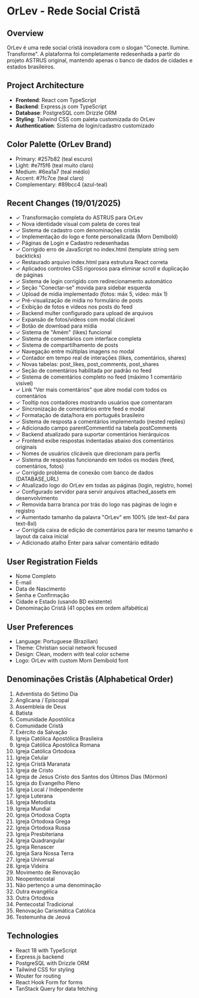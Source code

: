 # OrLev - Rede Social Cristã

## Overview
OrLev é uma rede social cristã inovadora com o slogan "Conecte. Ilumine. Transforme". A plataforma foi completamente redesenhada a partir do projeto ASTRUS original, mantendo apenas o banco de dados de cidades e estados brasileiros.

## Project Architecture
- **Frontend**: React com TypeScript
- **Backend**: Express.js com TypeScript
- **Database**: PostgreSQL com Drizzle ORM
- **Styling**: Tailwind CSS com paleta customizada do OrLev
- **Authentication**: Sistema de login/cadastro customizado

## Color Palette (OrLev Brand)
- Primary: #257b82 (teal escuro)
- Light: #e7f5f6 (teal muito claro)  
- Medium: #6ea1a7 (teal médio)
- Accent: #7fc7ce (teal claro)
- Complementary: #89bcc4 (azul-teal)

## Recent Changes (19/01/2025)
- ✓ Transformação completa do ASTRUS para OrLev
- ✓ Nova identidade visual com paleta de cores teal
- ✓ Sistema de cadastro com denominações cristãs
- ✓ Implementação do logo e fonte personalizada (Morn Demibold)
- ✓ Páginas de Login e Cadastro redesenhadas
- ✓ Corrigido erro de JavaScript no index.html (template string sem backticks)
- ✓ Restaurado arquivo index.html para estrutura React correta
- ✓ Aplicados controles CSS rigorosos para eliminar scroll e duplicação de páginas
- ✓ Sistema de login corrigido com redirecionamento automático
- ✓ Seção "Conectar-se" movida para sidebar esquerda
- ✓ Upload de mídia implementado (fotos: máx 5, vídeo: máx 1)
- ✓ Pré-visualização de mídia no formulário de posts
- ✓ Exibição de fotos e vídeos nos posts do feed
- ✓ Backend multer configurado para upload de arquivos
- ✓ Expansão de fotos/vídeos com modal clicável
- ✓ Botão de download para mídia
- ✓ Sistema de "Amém" (likes) funcional
- ✓ Sistema de comentários com interface completa
- ✓ Sistema de compartilhamento de posts
- ✓ Navegação entre múltiplas imagens no modal
- ✓ Contador em tempo real de interações (likes, comentários, shares)
- ✓ Novas tabelas: post_likes, post_comments, post_shares
- ✓ Seção de comentários habilitada por padrão no feed
- ✓ Sistema de comentários completo no feed (máximo 1 comentário visível)
- ✓ Link "Ver mais comentários" que abre modal com todos os comentários
- ✓ Tooltip nos contadores mostrando usuários que comentaram
- ✓ Sincronização de comentários entre feed e modal
- ✓ Formatação de data/hora em português brasileiro
- ✓ Sistema de resposta a comentários implementado (nested replies)
- ✓ Adicionado campo parentCommentId na tabela postComments
- ✓ Backend atualizado para suportar comentários hierárquicos
- ✓ Frontend exibe respostas indentadas abaixo dos comentários originais
- ✓ Nomes de usuários clicáveis que direcionam para perfis
- ✓ Sistema de respostas funcionando em todos os modais (feed, comentários, fotos)
- ✓ Corrigido problema de conexão com banco de dados (DATABASE_URL)
- ✓ Atualizado logo do OrLev em todas as páginas (login, registro, home)
- ✓ Configurado servidor para servir arquivos attached_assets em desenvolvimento
- ✓ Removida barra branca por trás do logo nas páginas de login e registro
- ✓ Aumentado tamanho da palavra "OrLev" em 100% (de text-4xl para text-8xl)
- ✓ Corrigida caixa de edição de comentários para ter mesmo tamanho e layout da caixa inicial
- ✓ Adicionado atalho Enter para salvar comentário editado

## User Registration Fields
- Nome Completo
- E-mail
- Data de Nascimento  
- Senha e Confirmação
- Cidade e Estado (usando BD existente)
- Denominação Cristã (41 opções em ordem alfabética)

## User Preferences
- Language: Portuguese (Brazilian)
- Theme: Christian social network focused
- Design: Clean, modern with teal color scheme
- Logo: OrLev with custom Morn Demibold font

## Denominações Cristãs (Alphabetical Order)
1. Adventista do Sétimo Dia
2. Anglicana / Episcopal
3. Assembleia de Deus
4. Batista
5. Comunidade Apostólica
6. Comunidade Cristã
7. Exército da Salvação
8. Igreja Católica Apostólica Brasileira
9. Igreja Católica Apostólica Romana
10. Igreja Católica Ortodoxa
11. Igreja Celular
12. Igreja Cristã Maranata
13. Igreja de Cristo
14. Igreja de Jesus Cristo dos Santos dos Últimos Dias (Mórmon)
15. Igreja do Evangelho Pleno
16. Igreja Local / Independente
17. Igreja Luterana
18. Igreja Metodista
19. Igreja Mundial
20. Igreja Ortodoxa Copta
21. Igreja Ortodoxa Grega
22. Igreja Ortodoxa Russa
23. Igreja Presbiteriana
24. Igreja Quadrangular
25. Igreja Renascer
26. Igreja Sara Nossa Terra
27. Igreja Universal
28. Igreja Videira
29. Movimento de Renovação
30. Neopentecostal
31. Não pertenço a uma denominação
32. Outra evangélica
33. Outra Ortodoxa
34. Pentecostal Tradicional
35. Renovação Carismática Católica
36. Testemunha de Jeová

## Technologies
- React 18 with TypeScript
- Express.js backend
- PostgreSQL with Drizzle ORM
- Tailwind CSS for styling
- Wouter for routing
- React Hook Form for forms
- TanStack Query for data fetching